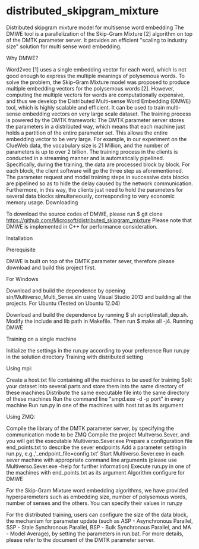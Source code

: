 # distributed_skipgram_mixture
Distributed skipgram mixture model for multisense word embedding
The DMWE tool is a parallelization of the Skip-Gram Mixture [2] algorithm on top of the DMTK parameter server. It provides an efficient "scaling to industry size" solution for multi sense word embedding.

Why DMWE?

Word2vec [1] uses a single embedding vector for each word, which is not good enough to express the multiple meanings of polysemous words. To solve the problem, the Skip-Gram Mixture model was proposed to produce multiple embedding vectors for the polysemous words [2]. However, computing the multiple vectors for words are computationally expensive, and thus we develop the Distributed Multi-sense Word Embedding (DMWE) tool, which is highly scalable and efficient. It can be used to train multi-sense embedding vectors on very large scale dataset. The training process is powered by the DMTK framework: 
The DMTK parameter server stores the parameters in a distributed way, which means that each machine just holds a partition of the entire parameter set. This allows the entire embedding vector to be very large. For example, in our experiment on the ClueWeb data, the vocabulary size is 21 Million, and the number of parameters is up to over 2 billion. 
The training process in the clients is conducted in a streaming manner and is automatically pipelined. Specifically, during the training, the data are processed block by block. For each block, the client software will go the three step as aforementioned. The parameter request and model training steps in successive data blocks are pipelined so as to hide the delay caused by the network communication. Furthermore, in this way, the clients just need to hold the parameters for several data blocks simultaneously, corresponding to very economic memory usage. 
Downloading

To download the source codes of DMWE, please run
$ git clone https://github.com/Microsoft/distributed_skipgram_mixture 
Please note that DMWE is implemented in C++ for performance consideration.

Installation

Prerequisite

DMWE is built on top of the DMTK parameter sever, therefore please download and build this project first.

For Windows

Download and build the dependence by opening sln/Multiverso_Multi_Sense.sln using Visual Studio 2013 and building all the projects.
For Ubuntu (Tested on Ubuntu 12.04)

Download and build the dependence by running $ sh script/install_dep.sh. Modify the include and lib path in Makefile. Then run $ make all -j4.
Running DMWE

Training on a single machine

Initialize the settings in the run.py according to your preference
Run run.py in the solution directory
Training with distributed setting

Using mpi:

Create a host.txt file containing all the machines to be used for training
Split your dataset into several parts and store them into the same directory of these machines
Distribute the same executable file into the same directory of these machines
Run the command line "smpd.exe -d -p port" in every machine
Run run.py in one of the machines with host.txt as its argument

Using ZMQ:

Compile the library of the DMTK parameter server, by specifying the communication mode to be ZMQ
Compile the project Multverso.Sever, and you will get the executable Multiverso.Sever.exe
Prepare a configuration file end_points.txt to describe the sever endpoints
Add a parameter setting in run.py, e.g.,'_endpoint_file=config.txt'
Start Multiverso.Sever.exe in each sever machine with appropriate command line arguments (please use Multiverso.Sever.exe -help for further information)
Execute run.py in one of the machines with end_points.txt as its argument
Algorithm configure for DMWE

For the Skip-Gram Mixture word embedding algorithms, we have provided hyperparemeters such as embedding size, number of polysemous words, number of senses and the others. You can specify their values in run.py

For the distributed training, users can configure the size of the data block, the mechanism for parameter update (such as ASP - Asynchronous Parallel, SSP - Stale Synchronous Parallel, BSP - Bulk Synchronous Parallel, and MA - Model Average), by setting the parameters in run.bat. For more details, please refer to the document of the DMTK parameter server.